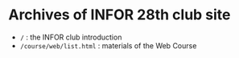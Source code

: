 
# Archives of INFOR 28th club site

* `/` : the INFOR club introduction
* `/course/web/list.html` : materials of the Web Course

